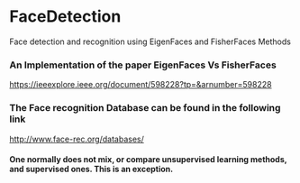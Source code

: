 # FaceDetection
 Face detection and recognition using EigenFaces and FisherFaces Methods

### An Implementation of the paper EigenFaces Vs FisherFaces
 https://ieeexplore.ieee.org/document/598228?tp=&arnumber=598228

### The Face recognition Database can be found in the following link
 http://www.face-rec.org/databases/

#### One normally does not mix, or compare unsupervised learning methods, and supervised ones. This is an exception. 
